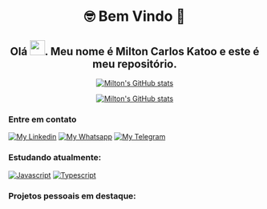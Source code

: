 <div align='center'>
  <h1>🤓 Bem Vindo 🎉</h1>
  <h2>Olá <img src="https://raw.githubusercontent.com/kaueMarques/kaueMarques/master/hi.gif" width="30px">. Meu nome é Milton Carlos Katoo e este é meu repositório.</h2>

  [![Milton's GitHub stats](https://github-readme-stats.vercel.app/api?username=mckatoo&count_private=true&show_icons=true&theme=tokyonight)](https://github.com/mckatoo/github-readme-stats)

  [![Milton's GitHub stats](https://github-readme-stats.vercel.app/api/top-langs?username=mckatoo&count_private=true&show_icons=true&theme=tokyonight)](https://github.com/mckatoo/github-readme-stats)
</div>


### Entre em contato
[![My Linkedin](https://img.shields.io/badge/LinkedIn-0077B5?style=for-the-badge&logo=linkedin&logoColor=white)](https://www.linkedin.com/in/mckatoo/)
[![My Whatsapp](https://img.shields.io/badge/WhatsApp-25D366?style=for-the-badge&logo=whatsapp&logoColor=white
)](https://api.whatsapp.com/send?phone=5519999065094&text=Vamos%20trabalhar%20juntos%3F)
[![My Telegram](https://img.shields.io/badge/Telegram-2CA5E0?style=for-the-badge&logo=telegram&logoColor=white
)](https://t.me/miltonckatoo)

### Estudando atualmente:
[![Javascript](https://img.shields.io/badge/JavaScript-323330?style=for-the-badge&logo=javascript&logoColor=F7DF1E
)](https://github.com/mckatoo?tab=repositories&q=&type=source&language=javascript&sort=)
[![Typescript](https://img.shields.io/badge/TypeScript-007ACC?style=for-the-badge&logo=typescript&logoColor=white
)](https://github.com/mckatoo?tab=repositories&q=&type=source&language=typescript&sort=)

### Projetos pessoais em destaque:
